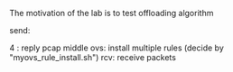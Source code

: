 The motivation of the lab is to test offloading algorithm

send:
   <!-- 5_2: send x flows with different "x" src_ips -->
   4 : reply pcap
middle ovs: install multiple rules (decide by "myovs_rule_install.sh")
rcv: receive packets 

